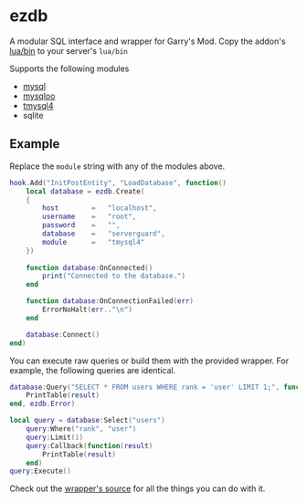 # ezdb
A modular SQL interface and wrapper for Garry's Mod. Copy the addon's [lua/bin](lua/bin) to your server's `lua/bin`

Supports the following modules

* [mysql](https://facepunch.com/showthread.php?t=1490075)
* [mysqloo](https://facepunch.com/showthread.php?t=1357773)
* [tmysql4](https://facepunch.com/showthread.php?t=1442438)
* sqlite

## Example
Replace the `module` string with any of the modules above.

```lua
hook.Add("InitPostEntity", "LoadDatabase", function()	
	local database = ezdb.Create(
	{
		host 		= 	"localhost",
		username 	= 	"root",
		password 	= 	"",
		database 	= 	"serverguard",
		module 		= 	"tmysql4"
	})
	
	function database:OnConnected()
		print("Connected to the database.")
	end

	function database:OnConnectionFailed(err)
		ErrorNoHalt(err.."\n")
	end

	database:Connect()
end)
```

You can execute raw queries or build them with the provided wrapper. For example, the following queries are identical.

```lua
database:Query("SELECT * FROM users WHERE rank = 'user' LIMIT 1;", function(result)
	PrintTable(result)
end, ezdb.Error)
```

```lua
local query = database:Select("users")
	query:Where("rank", "user")
	query:Limit(1)
	query:Callback(function(result)
		PrintTable(result)
	end)
query:Execute()
```

Check out the [wrapper's source](https://github.com/SomeSortOfDuck/ezdb-wrapper/blob/master/wrapper.lua) for all the things you can do with it.
